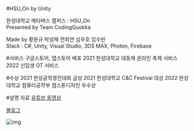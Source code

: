 #HSU_On by Unity

한성대학교 메타버스 캠퍼스 : HSU_On  
Presented by Team CodingQuokka 

Made by 황윤규 박성재 전희연 심우호 임수빈  
Stack : C#, Unity, Visual Studio, 3DS MAX, Photon, Firebase
   
  
#서비스
구글스토어, 앱스토어 배포
2021 한성대학교 대동제 온라인 축제 서비스
2022 신입생 OT 서비스


#수상
2021 한성공학경진대회 금상
2021 한성대학교 C&C Festival 대상
2022 한성대학교 컴퓨터공학부 캡스톤디자인 우수상

  
#설명 자료
[유튜브 동영상](https://www.youtube.com/watch?v=7eomOVaag4c)

[블로그](https://qkrtjdwo5662.tistory.com/8)
  
![img](https://user-images.githubusercontent.com/75091031/171473568-5f078920-d8a9-47ef-b7c4-a6fbac8d923a.png)


